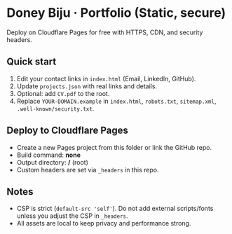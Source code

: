 # Doney Biju · Portfolio (Static, secure)

Deploy on Cloudflare Pages for free with HTTPS, CDN, and security headers.

## Quick start
1) Edit your contact links in `index.html` (Email, LinkedIn, GitHub).
2) Update `projects.json` with real links and details.
3) Optional: add `CV.pdf` to the root.
4) Replace `YOUR-DOMAIN.example` in `index.html`, `robots.txt`, `sitemap.xml`, `.well-known/security.txt`.

## Deploy to Cloudflare Pages
- Create a new Pages project from this folder or link the GitHub repo.
- Build command: **none**
- Output directory: **/** (root)
- Custom headers are set via `_headers` in this repo.

## Notes
- CSP is strict (`default-src 'self'`). Do not add external scripts/fonts unless you adjust the CSP in `_headers`.
- All assets are local to keep privacy and performance strong.
